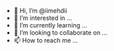 - 👋 Hi, I’m @iimehdii
- 👀 I’m interested in ...
- 🌱 I’m currently learning ...
- 💞️ I’m looking to collaborate on ...
- 📫 How to reach me ...

<!---
iimehdii/iimehdii is a ✨ special ✨ repository because its `README.md` (this file) appears on your GitHub profile.
You can click the Preview link to take a look at your changes.
--->
